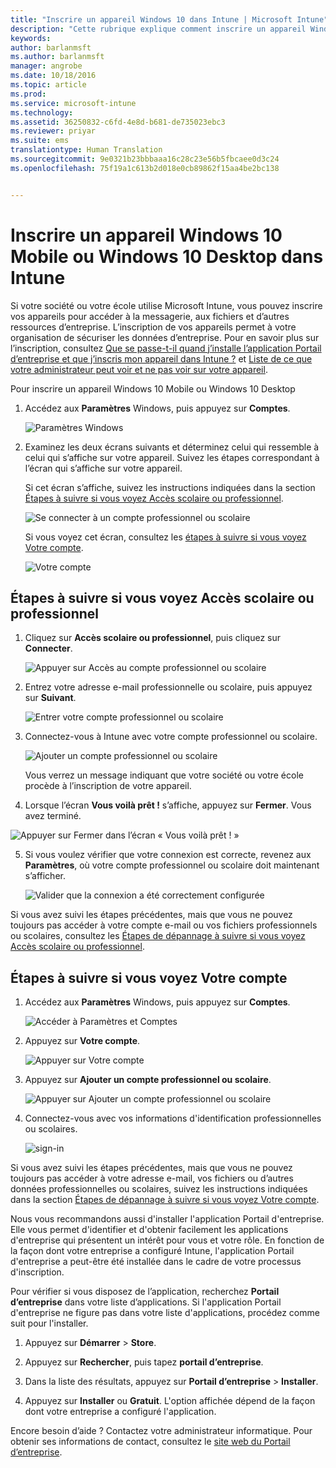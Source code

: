 ```yaml
---
title: "Inscrire un appareil Windows 10 dans Intune | Microsoft Intune"
description: "Cette rubrique explique comment inscrire un appareil Windows 10 Mobile ou Desktop dans Intune"
keywords: 
author: barlanmsft
ms.author: barlanmsft
manager: angrobe
ms.date: 10/18/2016
ms.topic: article
ms.prod: 
ms.service: microsoft-intune
ms.technology: 
ms.assetid: 36250832-c6fd-4e8d-b681-de735023ebc3
ms.reviewer: priyar
ms.suite: ems
translationtype: Human Translation
ms.sourcegitcommit: 9e0321b23bbbaaa16c28c23e56b5fbcaee0d3c24
ms.openlocfilehash: 75f19a1c613b2d018e0cb89862f15aa4be2bc138


---
```



# <a name="enroll-your-windows-10-mobile-or-windows-10-desktop-device-in-intune"></a>Inscrire un appareil Windows 10 Mobile ou Windows 10 Desktop dans Intune

Si votre société ou votre école utilise Microsoft Intune, vous pouvez inscrire vos appareils pour accéder à la messagerie, aux fichiers et d’autres ressources d’entreprise. L’inscription de vos appareils permet à votre organisation de sécuriser les données d’entreprise. Pour en savoir plus sur l’inscription, consultez [Que se passe-t-il quand j’installe l’application Portail d’entreprise et que j’inscris mon appareil dans Intune ?](what-happens-if-you-install-the-company-portal-app-and-enroll-your-device-in-intune-windows.md) et [Liste de ce que votre administrateur peut voir et ne pas voir sur votre appareil](what-can-your-it-administrator-see-when-you-enroll-your-device-in-intune-windows.md).


Pour inscrire un appareil Windows 10 Mobile ou Windows 10 Desktop

1.  Accédez aux **Paramètres** Windows, puis appuyez sur **Comptes**.

    ![Paramètres Windows](./media/w10-enroll-rs1-settings-accounts.png)

2.  Examinez les deux écrans suivants et déterminez celui qui ressemble à celui qui s’affiche sur votre appareil. Suivez les étapes correspondant à l’écran qui s’affiche sur votre appareil.

    Si cet écran s’affiche, suivez les instructions indiquées dans la section [Étapes à suivre si vous voyez Accès scolaire ou professionnel](#steps-to-follow-if-you-see-access-work-or-school).

    ![Se connecter à un compte professionnel ou scolaire](./media/w10-enroll-rs1-connect-to-work-or-school.png)

    Si vous voyez cet écran, consultez les [étapes à suivre si vous voyez Votre compte](#steps-to-follow-if-you-see-your-account).

    ![Votre compte](./media/w10-enroll-2-accounts-your-account.png)

## <a name="steps-to-follow-if-you-see-access-work-or-school"></a>Étapes à suivre si vous voyez Accès scolaire ou professionnel

1.  Cliquez sur **Accès scolaire ou professionnel**, puis cliquez sur **Connecter**.

    ![Appuyer sur Accès au compte professionnel ou scolaire](./media/w10-enroll-rs1-connect-to-work-or-school.png)

2.  Entrez votre adresse e-mail professionnelle ou scolaire, puis appuyez sur **Suivant**.

    ![Entrer votre compte professionnel ou scolaire](./media/w10-enroll-rs1-set-up-work-or-school-account.png)

3. Connectez-vous à Intune avec votre compte professionnel ou scolaire.

    ![Ajouter un compte professionnel ou scolaire](./media/w10-enroll-rs1-enter-your-credentials.png)

    Vous verrez un message indiquant que votre société ou votre école procède à l’inscription de votre appareil.

4. Lorsque l’écran **Vous voilà prêt !** s’affiche, appuyez sur **Fermer**. Vous avez terminé.

  ![Appuyer sur Fermer dans l’écran « Vous voilà prêt !  »](./media/w10-enroll-rs1-youre-all-set.png)

5. Si vous voulez vérifier que votre connexion est correcte, revenez aux **Paramètres**, où votre compte professionnel ou scolaire doit maintenant s’afficher.

    ![Valider que la connexion a été correctement configurée](./media/w10-enroll-rs1-validate-successful-enrollment.png)

Si vous avez suivi les étapes précédentes, mais que vous ne pouvez toujours pas accéder à votre compte e-mail ou vos fichiers professionnels ou scolaires, consultez les [Étapes de dépannage à suivre si vous voyez Accès scolaire ou professionnel](troubleshoot-your-windows-10-device-windows.md#troubleshooting-steps-to-follow-if-you-see-access-work-or-school).


## <a name="steps-to-follow-if-you-see-your-account"></a>Étapes à suivre si vous voyez Votre compte

1.  Accédez aux **Paramètres** Windows, puis appuyez sur **Comptes**.

    ![Accéder à Paramètres et Comptes](./media/W10-enroll-1-settings-accounts.png)

2.  Appuyez sur **Votre compte**.

    ![Appuyer sur Votre compte](./media/W10-enroll-2-accounts-your-account.png)

3.  Appuyez sur **Ajouter un compte professionnel ou scolaire**.

    ![Appuyer sur Ajouter un compte professionnel ou scolaire](./media/w10-enroll-3-add-work-school-acct.png)

4.  Connectez-vous avec vos informations d'identification professionnelles ou scolaires.

    ![sign-in](./media/W10-enroll-4-sign-in.png)

Si vous avez suivi les étapes précédentes, mais que vous ne pouvez toujours pas accéder à votre adresse e-mail, vos fichiers ou d’autres données professionnelles ou scolaires, suivez les instructions indiquées dans la section [Étapes de dépannage à suivre si vous voyez Votre compte](troubleshoot-your-windows-10-device-windows.md#troubleshooting-steps-to-follow-if-you-see-your-account).

Nous vous recommandons aussi d'installer l'application Portail d'entreprise. Elle vous permet d'identifier et d'obtenir facilement les applications d'entreprise qui présentent un intérêt pour vous et votre rôle. En fonction de la façon dont votre entreprise a configuré Intune, l'application Portail d'entreprise a peut-être été installée dans le cadre de votre processus d'inscription.

Pour vérifier si vous disposez de l’application, recherchez **Portail d’entreprise** dans votre liste d’applications. Si l'application Portail d'entreprise ne figure pas dans votre liste d'applications, procédez comme suit pour l'installer.

1.  Appuyez sur **Démarrer** &gt; **Store**.

2.  Appuyez sur **Rechercher**, puis tapez **portail d’entreprise**.

3.  Dans la liste des résultats, appuyez sur **Portail d’entreprise** &gt; **Installer**.

4.  Appuyez sur **Installer** ou **Gratuit**. L'option affichée dépend de la façon dont votre entreprise a configuré l'application.

Encore besoin d’aide ? Contactez votre administrateur informatique. Pour obtenir ses informations de contact, consultez le [site web du Portail d’entreprise](http://portal.manage.microsoft.com).





<!--HONumber=Oct16_HO1-->


